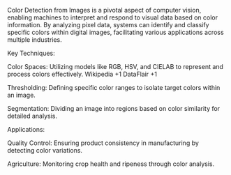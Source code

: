 Color Detection from Images is a pivotal aspect of computer vision, enabling machines to interpret and respond to visual data based on color information. By analyzing pixel data, systems can identify and classify specific colors within digital images, facilitating various applications across multiple industries.

Key Techniques:

Color Spaces: Utilizing models like RGB, HSV, and CIELAB to represent and process colors effectively.
Wikipedia
+1
DataFlair
+1

Thresholding: Defining specific color ranges to isolate target colors within an image.

Segmentation: Dividing an image into regions based on color similarity for detailed analysis.

Applications:

Quality Control: Ensuring product consistency in manufacturing by detecting color variations.

Agriculture: Monitoring crop health and ripeness through color analysis.
